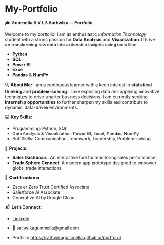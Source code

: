 # My-Portfolio

🎓 **Gummella S V L B Sathwika — Portfolio**

Welcome to my portfolio! I am an enthusiastic *Information Technology* student with a strong passion for **Data Analysis** and **Visualization**. I thrive on transforming raw data into actionable insights using tools like:

* **Python**
* **SQL**
* **Power BI**
* **Excel**
* **Pandas** & **NumPy**

🔍 **About Me:**
I am a continuous learner with a keen interest in **statistical thinking** and **problem-solving**. I love exploring data and applying innovative techniques to drive smarter business decisions. I am currently seeking **internship opportunities** to further sharpen my skills and contribute to dynamic, data-driven environments.

💻 **Key Skills:**

* Programming: Python, SQL
* Data Analysis & Visualization: Power BI, Excel, Pandas, NumPy
* Soft Skills: Communication, Teamwork, Leadership, Problem-solving

🚀 **Projects:**

* **Sales Dashboard**: An interactive tool for monitoring sales performance.
* **Trade Sphere Connect**: A modern app prototype designed to empower global trade interactions.

📜 **Certifications:**

* Zscaler Zero Trust Certified Associate
* Salesforce AI Associate
* Generative AI by Google Cloud

📬 **Let’s Connect:**

* [LinkedIn](https://www.linkedin.com/in/sathwika-gummella-411453259)
* 📧 [sathwikagummella@gmail.com](mailto:sathwikagummella@gmail.com)
  
* Portfolio https://sathwikagummella.github.io/portfolio/


